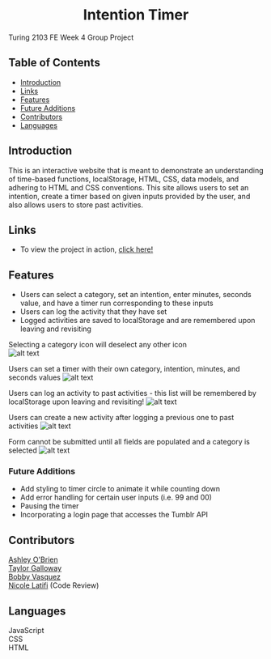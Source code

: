 <h1 align="center">Intention Timer</h1>

Turing 2103 FE Week 4 Group Project
## Table of Contents
* [Introduction](#introduction)
* [Links](#Links)
* [Features](#Features)
* [Future Additions](#Future-Additions)
* [Contributors](#Contributors)
* [Languages](#Languages)

## Introduction
This is an interactive website that is meant to demonstrate an understanding of time-based functions, localStorage, HTML, CSS, data models, and adhering to HTML and CSS conventions. This site allows users to set an intention, create a timer based on given inputs provided by the user, and also allows users to store past activities.  

## Links  
- To view the project in action, [click here!](https://hoomberto.github.io/intention-timer/)

## Features
- Users can select a category, set an intention, enter minutes, seconds value, and have a timer run corresponding to these inputs
- Users can log the activity that they have set
- Logged activities are saved to localStorage and are remembered upon leaving and revisiting 


Selecting a category icon will deselect any other icon  
![alt text](https://media.giphy.com/media/GbLwDxMYJzkCe5jAl8/giphy.gif "Icon switching")

Users can set a timer with their own category, intention, minutes, and seconds values
![alt text](https://media.giphy.com/media/vafyzN6WfkD2I4mHIj/giphy.gif "Activity Timer")

Users can log an activity to past activities - this list will be remembered by localStorage upon leaving and revisiting!
![alt text](https://media.giphy.com/media/bIgvn8Yr0y9jLvsr4R/giphy.gif "Log past activities")

Users can create a new activity after logging a previous one to past activities
![alt text](https://media.giphy.com/media/2Fts83MmRCTfYKoGuo/giphy.gif "Create new activity")

Form cannot be submitted until all fields are populated and a category is selected
![alt text](https://media.giphy.com/media/UrHoty4lKVFEnJHJUI/giphy.gif "Form validation")


### Future Additions
- Add styling to timer circle to animate it while counting down
- Add error handling for certain user inputs (i.e. 99 and 00)
- Pausing the timer
- Incorporating a login page that accesses the Tumblr API 

## Contributors
[Ashley O'Brien](https://github.com/AshleyOh-bit)<br>
[Taylor Galloway](https://github.com/tylrs)<br>
[Bobby Vasquez](https://github.com/hoomberto/)<br>
[Nicole Latifi](https://github.com/NicoleLatifi) (Code Review)

## Languages
JavaScript  
CSS  
HTML 
